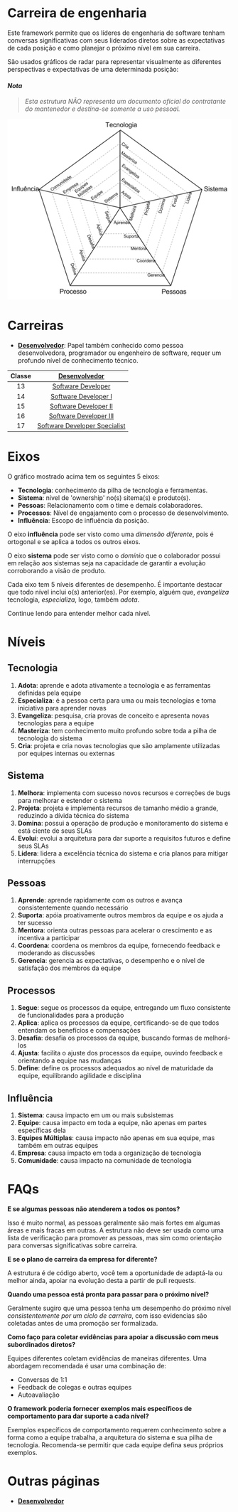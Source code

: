 # Carreira de engenharia

Este framework permite que os líderes de engenharia de software tenham conversas significativas com seus liderados diretos sobre as expectativas de cada posição e como planejar o próximo nível em sua carreira.

São usados gráficos de radar para representar visualmente as diferentes perspectivas e expectativas de uma determinada posição:

#### *Nota*
> *Esta estrutura NÃO representa um documento oficial do contratante do mantenedor e destina-se somente a uso pessoal.*

<picture>  
  <img alt="Template Chart" src="./charts/template.png">
</picture>

# Carreiras

* [**Desenvolvedor**](Developer.md): Papel também conhecido como pessoa desenvolvedora, programador ou engenheiro de software, requer um profundo nível de conhecimento técnico.

| Classe | [Desenvolvedor](Developer.md) |
| :---: | :---: |
| 13 | [Software Developer](Developer.md#software-developer) |
| 14 | [Software Developer I](Developer.md#software-developer-i) |
| 15 | [Software Developer II](Developer.md#software-developer-ii) |
| 16 | [Software Developer III](Developer.md#software-developer-iii) |
| 17 | [Software Developer Specialist](Developer.md#software-developer-specialist) |

# Eixos

O gráfico mostrado acima tem os seguintes 5 eixos:
* **Tecnologia**: conhecimento da pilha de tecnologia e ferramentas.
* **Sistema**: nível de 'ownership' no(s) sitema(s) e produto(s).
* **Pessoas**: Relacionamento com o time e demais colaboradores.
* **Processos**: Nível de engajamento com o processo de desenvolvimento.
* **Influência**: Escopo de influência da posição.

O eixo **influência** pode ser visto como uma *dimensão diferente*, pois é ortogonal e se aplica a todos os outros eixos.

O eixo **sistema** pode ser visto como o *domínio* que o colaborador possui em relação aos sistemas seja na capacidade de garantir a evolução corroborando a visão de produto.

Cada eixo tem 5 níveis diferentes de desempenho. É importante destacar que todo nível inclui o(s) anterior(es). Por exemplo, alguém que, *evangeliza* tecnologia, *especializa*, logo, também *adota*.

Continue lendo para entender melhor cada nível.

# Níveis

## Tecnologia

1. **Adota**: aprende e adota ativamente a tecnologia e as ferramentas definidas pela equipe
2. **Especializa**: é a pessoa certa para uma ou mais tecnologias e toma iniciativa para aprender novas
3. **Evangeliza**: pesquisa, cria provas de conceito e apresenta novas tecnologias para a equipe
4. **Masteriza**: tem conhecimento muito profundo sobre toda a pilha de tecnologia do sistema
5. **Cria**: projeta e cria novas tecnologias que são amplamente utilizadas por equipes internas ou externas

## Sistema

1. **Melhora**: implementa com sucesso novos recursos e correções de bugs para melhorar e estender o sistema
2. **Projeta**: projeta e implementa recursos de tamanho médio a grande, reduzindo a dívida técnica do sistema
3. **Domina**: possui a operação de produção e monitoramento do sistema e está ciente de seus SLAs
4. **Evolui**: evolui a arquitetura para dar suporte a requisitos futuros e define seus SLAs
5. **Lidera**: lidera a excelência técnica do sistema e cria planos para mitigar interrupções

## Pessoas

1. **Aprende**: aprende rapidamente com os outros e avança consistentemente quando necessário
2. **Suporta**: apóia proativamente outros membros da equipe e os ajuda a ter sucesso
3. **Mentora**: orienta outras pessoas para acelerar o crescimento e as incentiva a participar
4. **Coordena**: coordena os membros da equipe, fornecendo feedback e moderando as discussões
5. **Gerencia**: gerencia as expectativas, o desempenho e o nível de satisfação dos membros da equipe

## Processos

1. **Segue**: segue os processos da equipe, entregando um fluxo consistente de funcionalidades para a produção
2. **Aplica**: aplica os processos da equipe, certificando-se de que todos entendam os benefícios e compensações
3. **Desafia**: desafia os processos da equipe, buscando formas de melhorá-los
4. **Ajusta**: facilita o ajuste dos processos da equipe, ouvindo feedback e orientando a equipe nas mudanças
5. **Define**: define os processos adequados ao nível de maturidade da equipe, equilibrando agilidade e disciplina

## Influência

1. **Sistema**: causa impacto em um ou mais subsistemas
2. **Equipe**: causa impacto em toda a equipe, não apenas em partes específicas dela
3. **Equipes Múltiplas**: causa impacto não apenas em sua equipe, mas também em outras equipes
4. **Empresa**: causa impacto em toda a organização de tecnologia
5. **Comunidade**: causa impacto na comunidade de tecnologia

# FAQs

**E se algumas pessoas não atenderem a todos os pontos?**

Isso é muito normal, as pessoas geralmente são mais fortes em algumas áreas e mais fracas em outras. A estrutura não deve ser usada como uma lista de verificação para promover as pessoas, mas sim como orientação para conversas significativas sobre carreira.

**E se o plano de carreira da empresa for diferente?**

A estrutura é de código aberto, você tem a oportunidade de adaptá-la ou melhor ainda, apoiar na evolução desta a partir de pull requests.

**Quando uma pessoa está pronta para passar para o próximo nível?**

Geralmente sugiro que uma pessoa tenha um desempenho do próximo nível *consistentemente por um ciclo de carreira*, com isso evidencias são coletadas antes de uma promoção ser formalizada.

**Como faço para coletar evidências para apoiar a discussão com meus subordinados diretos?**

Equipes diferentes coletam evidências de maneiras diferentes. Uma abordagem recomendada é usar uma combinação de:
* Conversas de 1:1
* Feedback de colegas e outras equipes
* Autoavaliação

**O framework poderia fornecer exemplos mais específicos de comportamento para dar suporte a cada nível?**

Exemplos específicos de comportamento requerem conhecimento sobre a forma como a equipe trabalha, a arquitetura do sistema e sua pilha de tecnologia. Recomenda-se permitir que cada equipe defina seus próprios exemplos.

# Outras páginas

* [**Desenvolvedor**](Developer.md)